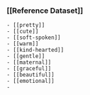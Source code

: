 ### [[Reference Dataset]]
	- [[pretty]]
	- [[cute]]
	- [[soft-spoken]]
	- [[warm]]
	- [[kind-hearted]]
	- [[gentle]]
	- [[maternal]]
	- [[graceful]]
	- [[beautiful]]
	- [[emotional]]
	-